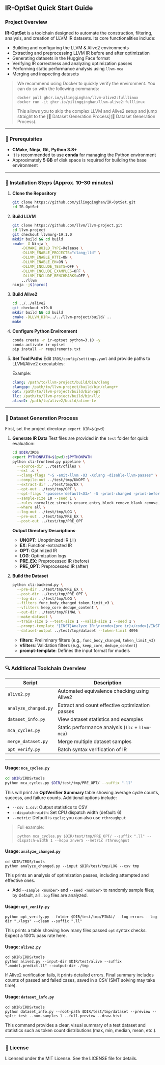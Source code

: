 ## IR-OptSet Quick Start Guide

### Project Overview

**IR-OptSet** is a toolchain designed to automate the construction, filtering, analysis, and creation of LLVM IR datasets. Its core functionalities include:

* Building and configuring the LLVM & Alive2 environments
* Extracting and preprocessing LLVM IR before and after optimization
* Generating datasets in the Hugging Face format
* Verifying IR correctness and analyzing optimization passes
* Performing static performance analysis using `llvm-mca`
* Merging and inspecting datasets

> We recommend using Docker to quickly verify the environment. You can do so with the following commands:
>
> ```shell
> docker pull ghcr.io/yilingqinghan/llvm-alive2:fulllinux
> docker run -it ghcr.io/yilingqinghan/llvm-alive2:fulllinux
> ```
>
> This allows you to skip the complex LLVM and Alive2 setup and jump straight to the \[🔨 Dataset Generation Process]\(🔨 Dataset Generation Process).

---

### 🔧 Prerequisites

* **CMake**, **Ninja**, **Git**, **Python 3.8+**
* It is recommended to use **conda** for managing the Python environment
* Approximately **5 GB** of disk space is required for building the base environment

---

### 🚀 Installation Steps (Approx. 10–30 minutes)

1. **Clone the Repository**

   ```bash
   git clone https://github.com/yilingqinghan/IR-OptSet.git
   cd IR-OptSet
   ```

2. **Build LLVM**

   ```bash
   git clone https://github.com/llvm/llvm-project.git
   cd llvm-project
   git checkout llvmorg-19.1.0
   mkdir build && cd build
   cmake -G Ninja \
       -DCMAKE_BUILD_TYPE=Release \
       -DLLVM_ENABLE_PROJECTS="clang;lld" \
       -DLLVM_ENABLE_RTTI=ON \
       -DLLVM_ENABLE_EH=ON \
       -DLLVM_INCLUDE_TESTS=OFF \
       -DLLVM_INCLUDE_EXAMPLES=OFF \
       -DLLVM_INCLUDE_BENCHMARKS=OFF \
       ../llvm
   ninja -j$(nproc)
   ```

3. **Build Alive2**

   ```bash
   cd ../../alive2
   git checkout v19.0
   mkdir build && cd build
   cmake -DLLVM_DIR=../../llvm-project/build/ ..
   make
   ```

4. **Configure Python Environment**

   ```bash
   conda create -n ir-optset python=3.10 -y
   conda activate ir-optset
   pip install -r requirements.txt
   ```

5. **Set Tool Paths**
   Edit `IRDS/config/settings.yaml` and provide paths to LLVM/Alive2 executables:

   Example:

   ```yaml
   clang: /path/to/llvm-project/build/bin/clang
   clangpp: /path/to/llvm-project/build/bin/clang++
   opt: /path/to/llvm-project/build/bin/opt
   llc: /path/to/llvm-project/build/bin/llc
   alive2: /path/to/alive2/build/alive-tv
   ```

---

### 🔨 Dataset Generation Process

First, set the project directory: `export DIR=$(pwd)`

1. **Generate IR Data**
   Test files are provided in the `test` folder for quick evaluation:

   ```bash
   cd $DIR/IRDS
   export PYTHONPATH=$(pwd):$PYTHONPATH
   python cli-frontend.py pipeline \
     --source-dir ../test/cfiles \
     --ext .c \
     --clang-flags "-S -emit-llvm -O3 -Xclang -disable-llvm-passes" \
     --compile-out ../test/tmp/UNOPT \
     --extract-dir ../test/tmp/EX \
     --opt-out ../test/tmp/OPT \
     --opt-flags "-passes='default<O3>' -S -print-changed -print-before-changed" \
     --sample-size 10 --seed 1 \
     --rules normalize_structs ensure_entry_block remove_blank remove_comments rename_blocks rename_locals \
     --where all \
     --log-out ../test/tmp/LOG \
     --pre-out ../test/tmp/PRE_EX \
     --post-out ../test/tmp/PRE_OPT
   ```

   **Output Directory Descriptions**:

   * **UNOPT**: Unoptimized IR (.ll)
   * **EX**: Function-extracted IR
   * **OPT**: Optimized IR
   * **LOG**: Optimization logs
   * **PRE\_EX**: Preprocessed IR (before)
   * **PRE\_OPT**: Preprocessed IR (after)

2. **Build the Dataset**

   ```bash
   python cli-backend.py \
     --pre-dir ../test/tmp/PRE_EX \
     --post-dir ../test/tmp/PRE_OPT \
     --log-dir ../test/tmp/LOG \
     --filters func_body_changed token_limit_v3 \
     --vfilters keep_core dedupe_content \
     --out-dir ../test/tmp/FINAL \
     --make-dataset \
     --train-size 5 --test-size 1 --valid-size 1 --seed 1 \
     --prompt-template "[INST]Analyze IR:\n<code>{pre_ir}</code>[/INST]..." \
     --dataset-output ../test/tmp/dataset --token-limit 4096
   ```

   * **filters**: Preliminary filters (e.g., `func_body_changed`, `token_limit_v3`)
   * **vfilters**: Validation filters (e.g., `keep_core`, `dedupe_content`)
   * **prompt-template**: Defines the input format for models

---

### 🔍 Additional Toolchain Overview

| Script               | Description                                      |
| -------------------- | ------------------------------------------------ |
| `alive2.py`          | Automated equivalence checking using Alive2      |
| `analyze_changed.py` | Extract and count effective optimization passes  |
| `dataset_info.py`    | View dataset statistics and examples             |
| `mca_cycles.py`      | Static performance analysis (`llc` + `llvm-mca`) |
| `merge_dataset.py`   | Merge multiple dataset samples                   |
| `opt_verify.py`      | Batch syntax verification of IR                  |

---

#### Usage: `mca_cycles.py`

```bash
cd $DIR/IRDS/tools
python mca_cycles.py $DIR/test/tmp/PRE_OPT/ --suffix ".ll"
```

This will print an **OptVerifier Summary** table showing average cycle counts, success, and failure counts. Additional options include:

* `--csv 1.csv`: Output statistics to CSV
* `--dispatch-width`: Set CPU dispatch width (default: 6)
* `--metric`: Default is `cycle`; you can also use `rthroughput`

> Full example:
>
> ```shell
> python mca_cycles.py $DIR/test/tmp/PRE_OPT/ --suffix ".ll" --dispatch-width 1 --mcpu znver5 --metric rthroughput
> ```

#### Usage: `analyze_changed.py`

```shell
cd $DIR/IRDS/tools
python analyze_changed.py --input $DIR/test/tmp/LOG --csv tmp
```

This prints an analysis of optimization passes, including attempted and effective ones.

* Add `--sample <number>` and `--seed <number>` to randomly sample files; by default, all `.log` files are analyzed.

#### Usage: `opt_verify.py`

```shell
python opt_verify.py --folder $DIR/test/tmp/FINAL/ --log-errors --log-dir "./logs" --clean --suffix ".ll"
```

This prints a table showing how many files passed `opt` syntax checks. Expect a 100% pass rate here.

#### Usage: `alive2.py`

```shell
cd $DIR/IRDS/tools
python alive2.py --input-dir $DIR/test/alive --suffix ".model.predict.ll" --output-dir ./tmp
```

If Alive2 verification fails, it prints detailed errors. Final summary includes counts of passed and failed cases, saved in a CSV (SMT solving may take time).

#### Usage: `dataset_info.py`

```shell
cd $DIR/IRDS/tools
python dataset_info.py --root-path $DIR/test/tmp/dataset --preview --split test --num-samples 1 --full-preview --draw-hist
```

This command provides a clear, visual summary of a test dataset and statistics such as token count distributions (max, min, median, mean, etc.).

---

### 📄 License

Licensed under the MIT License. See the LICENSE file for details.
